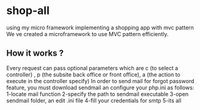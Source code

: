 # shop-all
using my micro framework implementing a shopping app with mvc pattern
We ve created a microframework to use MVC pattern efficiently.

## How it works ?
Every request can pass optional parameters which are c (to select a controller) , p (the subsite back office or front office), a (the action to execute in the controller specify)
In order to send mail for forgot password feature, you must download sendmail an configure your php.ini as follows:
 1-locate mail function 
 2-specify the path to sendmail executable
 3-open sendmail folder, an edit .ini file
 4-fill your credentials for smtp
 5-its all
